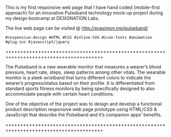This is my first responsive web page that I have hand coded (mobile-first approach) for an innovative Pulseband technology mock-up project during my design bootcamp at DESIGNATION Labs.

The live web page can be visited @ http://evasimon.me/pulseband/
    
    #responsive-design #HTML #CSS #inline-SVG #icon-fonts #animation #plug-ins #javascript/jquery

+++++++++++++++++++++++++++++++++++++++++++++++++++++++++++++++++++++++++++++++++++++++

The Pulseband is a new wearable monitor that measures a wearer’s blood pressure, heart rate, steps, sleep patterns among other vitals. The wearable monitor is a sleek wristband that turns different colors to indicate the wearer’s progress/status based on their profile. It is differentiated from standard sports fitness monitors by being specifically designed to also accommodate people with certain heart conditions.

One of the objective of the project was to design and develop a functional product description responsive web page prototype using HTML/CSS & JavaScript that describe the Pulseband and it’s companion apps’ benefits. 

+++++++++++++++++++++++++++++++++++++++++++++++++++++++++++++++++++++++++++++++++++++++
